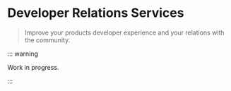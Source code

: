 # Developer Relations Services

> Improve your products developer experience and your relations with the community.

::: warning

Work in progress.

:::
